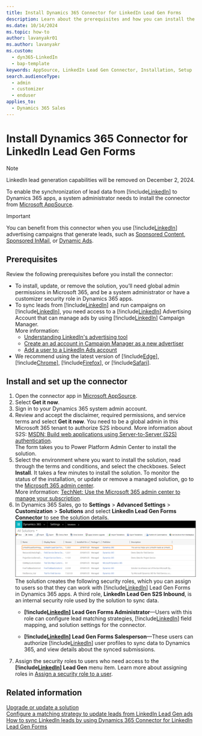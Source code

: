 ```yaml
---
title: Install Dynamics 365 Connector for LinkedIn Lead Gen Forms
description: Learn about the prerequisites and how you can install the LinkedIn Connector for your Dynamics 365 organization.
ms.date: 10/14/2024
ms.topic: how-to
author: lavanyakr01
ms.author: lavanyakr
ms.custom: 
  - dyn365-LinkedIn
  - bap-template
keywords: AppSource, LinkedIn Lead Gen Connector, Installation, Setup
search.audienceType: 
  - admin
  - customizer
  - enduser
applies_to: 
  - Dynamics 365 Sales
---
```


# Install Dynamics 365 Connector for LinkedIn Lead Gen Forms

> [!NOTE]
> LinkedIn lead generation capabilities will be removed on December 2, 2024. 

To enable the synchronization of lead data from [!include[LinkedIn](../../includes/pn-linkedin.md)] to Dynamics 365 apps, a system administrator needs to install the connector from [Microsoft AppSource](https://go.microsoft.com/fwlink/p/?linkid=850928).

> [!IMPORTANT]
> You can benefit from this connector when you use [!include[LinkedIn](../../includes/pn-linkedin.md)] advertising campaigns that generate leads, such as [Sponsored Content](https://business.linkedin.com/marketing-solutions/native-advertising/), [Sponsored InMail](https://business.linkedin.com/marketing-solutions/sponsored-inmail), or [Dynamic Ads](https://business.linkedin.com/marketing-solutions/dynamic-ads).

## Prerequisites

Review the following prerequisites before you install the connector:

- To install, update, or remove the solution, you’ll need global admin permissions in Microsoft 365, and be a system administrator or have a customizer security role in Dynamics 365 apps.  
- To sync leads from [!include[LinkedIn](../../includes/pn-linkedin.md)] and run campaigns on [!include[LinkedIn](../../includes/pn-linkedin.md)], you need access to a [!include[LinkedIn](../../includes/pn-linkedin.md)] Advertising Account that can manage ads by using [!include[LinkedIn](../../includes/pn-linkedin.md)] Campaign Manager.    
  More information: 
  - [Understanding LinkedIn's advertising tool](https://www.linkedin.com/help/lms/answer/56969)  
  - [Create an ad account in Campaign Manager as a new advertiser](https://www.linkedin.com/help/lms/topics/8121/8122/5749)  
  - [Add a user to a LinkedIn Ads account](https://www.linkedin.com/help/lms/answer/5753)  
- We recommend using the latest version of [!include[Edge](../../includes/pn-microsoft-edge.md)], [!include[Chrome](../../includes/tn-google-chrome.md)], [!include[Firefox](../../includes/tn-mozilla-firefox.md)], or [!include[Safari](../../includes/tn-apple-safari.md)].  

## Install and set up the connector

1. Open the connector app in [Microsoft AppSource](https://go.microsoft.com/fwlink/p/?linkid=850928).  
1. Select **Get it now**.  
1. Sign in to your Dynamics 365 system admin account.  
1. Review and accept the disclaimer, required permissions, and service terms and select **Get it now**. You need to be a global admin in this Microsoft 365 tenant to authorize S2S inbound. More information about S2S: [MSDN: Build web applications using Server-to-Server (S2S) authentication](/previous-versions/dynamicscrm-2016/developers-guide/mt790168(v=crm.8)).  
    The form takes you to Power Platform Admin Center to install the solution.  
1. Select the environment where you want to install the solution, read through the terms and conditions, and select the checkboxes. Select **Install**.
   It takes a few minutes to install the solution. To monitor the status of the installation, or update or remove a managed solution, go to the [Microsoft 365 admin center](https://admin.microsoft.com/).  
   More information: [TechNet: Use the Microsoft 365 admin center to manage your subscription](/power-platform/admin/use-office-365-admin-center-manage-subscription).  
1. In Dynamics 365 Sales, go to **Settings** > **Advanced Settings** > **Customization** > **Solutions** and select **LinkedIn Lead Gen Forms Connector** to see the solution details.  
   ![LinkedIn Lead Gen Forms Connector solution detail.](media/Solution-details.png "LinkedIn Lead Gen Forms Connector solution details")  
    The solution creates the following security roles, which you can assign to users so that they can work with [!include[LinkedIn](../../includes/pn-linkedin.md)] Lead Gen Forms in Dynamics 365 apps. A third role, **LinkedIn Lead Gen S2S Inbound**, is an internal security role used by the solution to sync data.  
    - **[!include[LinkedIn](../../includes/pn-linkedin.md)] Lead Gen Forms Administrator**&mdash;Users with this role can configure lead matching strategies, [!include[LinkedIn](../../includes/pn-linkedin.md)] field mapping, and solution settings for the connector.

    - **[!include[LinkedIn](../../includes/pn-linkedin.md)] Lead Gen Forms Salesperson**&mdash;These users can authorize [!include[LinkedIn](../../includes/pn-linkedin.md)] user profiles to sync data to Dynamics 365, and view details about the synced submissions.  
1. Assign the security roles to users who need access to the **[!include[LinkedIn](../../includes/pn-linkedin.md)] Lead Gen** menu item. Learn more about assigning roles in [Assign a security role to a user](/power-platform/admin/assign-security-roles).

## Related information

[Upgrade or update a solution](/power-apps/maker/data-platform/update-solutions)  
[Configure a matching strategy to update leads from LinkedIn Lead Gen ads](configure-matching-strategy.md)  
[How to sync LinkedIn leads by using Dynamics 365 Connector for LinkedIn Lead Gen Forms](sync-linkedin-leads.md)  

